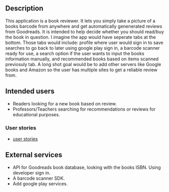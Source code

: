 ## Description
This application is a book reviewer. It lets you simply take a picture of a books barcode from anywhere and get automatically genenerated reviews from Goodreads. It is intended to help decide whether you should read/buy the book in question.
I imagine the app would have seperate tabs at the bottom. Those tabs would include: profile where user would sign in to save searches to go back to later using google play sign in, a barcode scanner ready for use, a search option if the user wants to input the books information manually, and recommended books based on items scanned previosuly tab.
A long shot goal would be to add other servers like Google books and Amazon so the user has multiple sites to get a reliable review from.


## Intended users
* Readers looking for a new book based on review.
* Professors/Teachers searching for recommendations or reviews for educational purposes.

### User stories
* [user stories](user-stories)

## External services
* API for Goodreads book database, looking with the books ISBN. Using developer sign in.
* A barcode scanner SDK.
* Add google play services.